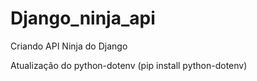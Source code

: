 # Django_ninja_api
Criando API Ninja do Django

Atualização do python-dotenv (pip install python-dotenv)

